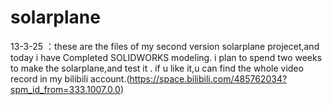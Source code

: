 # solarplane
13-3-25 ：these are the files of my second version solarplane projecet,and today i have Completed SOLIDWORKS modeling.
i plan to spend two weeks to make the solarplane,and test it .
if u like it,u can find the whole video record in my bilibili account.(https://space.bilibili.com/485762034?spm_id_from=333.1007.0.0)

